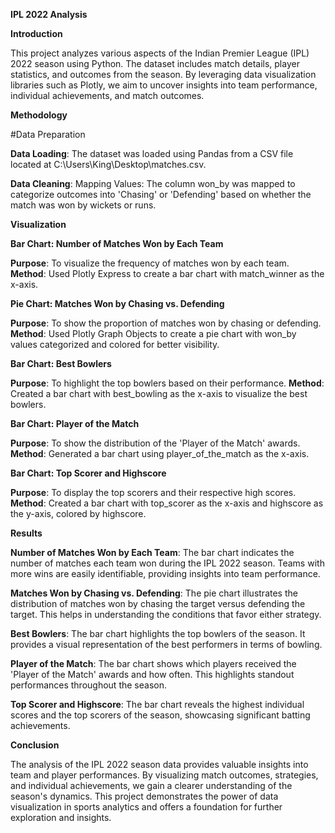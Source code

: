 **IPL 2022 Analysis**

**Introduction**

This project analyzes various aspects of the Indian Premier League (IPL) 2022 season using Python. The dataset includes match details, player statistics, and outcomes from the season. By leveraging data visualization libraries such as Plotly, we aim to uncover insights into team performance, individual achievements, and match outcomes.

**Methodology**

#Data Preparation

**Data Loading**: The dataset was loaded using Pandas from a CSV file located at C:\Users\King\Desktop\matches.csv.

**Data Cleaning**: Mapping Values: The column won_by was mapped to categorize outcomes into 'Chasing' or 'Defending' based on whether the match was won by wickets or runs.

**Visualization**

**Bar Chart: Number of Matches Won by Each Team**

**Purpose**: To visualize the frequency of matches won by each team.
**Method**: Used Plotly Express to create a bar chart with match_winner as the x-axis.

**Pie Chart: Matches Won by Chasing vs. Defending**

**Purpose**: To show the proportion of matches won by chasing or defending.
**Method**: Used Plotly Graph Objects to create a pie chart with won_by values categorized and colored for better visibility.

**Bar Chart: Best Bowlers**

**Purpose**: To highlight the top bowlers based on their performance.
**Method**: Created a bar chart with best_bowling as the x-axis to visualize the best bowlers.

**Bar Chart: Player of the Match**

**Purpose**: To show the distribution of the 'Player of the Match' awards.
**Method**: Generated a bar chart using player_of_the_match as the x-axis.

**Bar Chart: Top Scorer and Highscore**

**Purpose**: To display the top scorers and their respective high scores.
**Method**: Created a bar chart with top_scorer as the x-axis and highscore as the y-axis, colored by highscore.


**Results**

**Number of Matches Won by Each Team**: The bar chart indicates the number of matches each team won during the IPL 2022 season. Teams with more wins are easily identifiable, providing insights into team performance.

**Matches Won by Chasing vs. Defending**: The pie chart illustrates the distribution of matches won by chasing the target versus defending the target. This helps in understanding the conditions that favor either strategy.

**Best Bowlers**: The bar chart highlights the top bowlers of the season. It provides a visual representation of the best performers in terms of bowling.

**Player of the Match**: The bar chart shows which players received the 'Player of the Match' awards and how often. This highlights standout performances throughout the season.

**Top Scorer and Highscore**: The bar chart reveals the highest individual scores and the top scorers of the season, showcasing significant batting achievements.

**Conclusion**

The analysis of the IPL 2022 season data provides valuable insights into team and player performances. By visualizing match outcomes, strategies, and individual achievements, we gain a clearer understanding of the season's dynamics. This project demonstrates the power of data visualization in sports analytics and offers a foundation for further exploration and insights.
